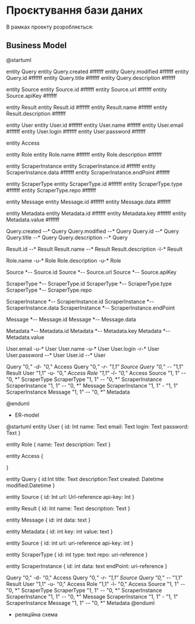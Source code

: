 # Проєктування бази даних

В рамках проекту розробляється: 
## Business Model 

@startuml

entity Query
entity Query.created #ffffff
entity Query.modified #ffffff
entity Query.id #ffffff
entity Query.title #ffffff
entity Query.description #ffffff

entity Source
entity Source.id #ffffff
entity Source.url #ffffff
entity Source.apiKey #ffffff

entity Result
entity Result.id #ffffff
entity Result.name #ffffff
entity Result.description #ffffff

entity User
entity User.id #ffffff
entity User.name #ffffff
entity User.email #ffffff
entity User.login #ffffff
entity User.password #ffffff

entity Access

entity Role
entity Role.name #ffffff
entity Role.description #ffffff

entity ScraperInstance
entity ScraperInstance.id #ffffff
entity ScraperInstance.data #ffffff
entity ScraperInstance.endPoint #ffffff

entity ScraperType
entity ScraperType.id #ffffff
entity ScraperType.type #ffffff
entity ScraperType.repo #ffffff

entity Message
entity Message.id #ffffff
entity Message.data #ffffff

entity Metadata 
entity Metadata.id #ffffff
entity Metadata.key #ffffff
entity Metadata.value #ffffff

Query.created --* Query
Query.modified --* Query
Query.id --* Query
Query.title --* Query
Query.description --* Query

Result.id --* Result
Result.name --* Result
Result.description -l-* Result

Role.name -u-* Role
Role.description -u-* Role

Source *-- Source.id
Source *-- Source.url
Source *-- Source.apiKey

ScraperType *-- ScraperType.id
ScraperType *-- ScraperType.type
ScraperType *-- ScraperType.repo

ScraperInstance *-- ScraperInstance.id
ScraperInstance *-- ScraperInstance.data
ScraperInstance *-- ScraperInstance.endPoint

Message *-- Message.id
Message *-- Message.data

Metadata *-- Metadata.id
Metadata *-- Metadata.key
Metadata *-- Metadata.value

User.email -u-* User
User.name -u-* User
User.login -r-* User
User.password --* User
User.id --* User


Query "0,*" -d- "0,*" Access
Query "0,*" -r- "1,1" Source
Query "0,*" -- "1,1" Result
User "1,1" -u- "0,*" Access
Role "1,1" -l- "0,*" Access
Source "1, 1" -- "0, *" ScraperType
ScraperType "1, 1" -- "0, *" ScraperInstance
ScraperInstance "1, 1" -- "0, *" Message
ScraperInstance "1, 1" - "1, 1" ScraperInstance
Message "1, 1" -- "0, *" Metadata

@enduml

- ER-model

@startuml
  entity User  {
    id: Int
    name: Text
    email: Text
    login: Text
    password: Text
  }
  
  entity Role  {
    name: Text
    description: Text
  }
  
  entity Access  {
  
  }
  
  entity Query  {
    id:Int
    title: Text
    description:Text
    created: Datetime
    modified:Datetime
  }
  
  entity Source  {
    id: Int
    url: Url-reference
    api-key: Int
  }
  
  entity Result  {
    id: Int
    name: Text
    description: Text
  }
  
   entity Message {
    id: int
    data: text
  }
  
  entity Metadata {
    id: int
    key: int
    value: text
  }
  
  entity Source {
    id: int
    url: uri-reference
    api-key: int
  }
  
  entity ScraperType {
    id: int
    type: text
    repo: uri-reference
  }
  
  entity ScraperInstance {
    id: int
    data: text
    endPoint: uri-reference
  }
  
Query "0," -d- "0," Access
Query "0,*" -r- "1,1" Source
Query "0,*" -- "1,1" Result
User "1,1" -u- "0," Access 
Role "1,1" -l- "0," Access
Source "1, 1" -- "0, *" ScraperType
ScraperType "1, 1" -- "0, *" ScraperInstance
ScraperInstance "1, 1" -- "0, *" Message
ScraperInstance "1, 1" - "1, 1" ScraperInstance
Message "1, 1" -- "0, *" Metadata
@enduml

- реляційна схема

